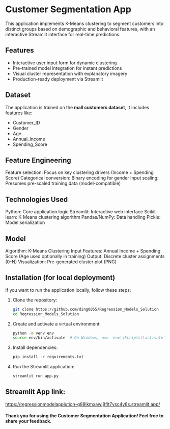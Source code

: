 # Customer Segmentation App
This application implements K-Means clustering to segment customers into distinct groups based on demographic and behavioral features, with an interactive Streamlit interface for real-time predictions.

## Features
- Interactive user input form for dynamic clustering
- Pre-trained model integration for instant predictions
- Visual cluster representation with explanatory imagery
- Production-ready deployment via Streamlit


## Dataset
The application is trained on the **mall customers dataset**, It includes features like:
- Customer_ID
- Gender
- Age
- Annual_Income
- Spending_Score

## Feature Engineering

Feature selection: Focus on key clustering drivers (Income + Spending Score)
Categorical conversion: Binary encoding for gender
Input scaling: Presumes pre-scaled training data (model-compatible)

## Technologies Used

Python: Core application logic
Streamlit: Interactive web interface
Scikit-learn: K-Means clustering algorithm
Pandas/NumPy: Data handling
Pickle: Model serialization

## Model

Algorithm: K-Means Clustering
Input Features: Annual Income + Spending Score (Age used optionally in training)
Output: Discrete cluster assignments (0-N)
Visualization: Pre-generated cluster plot (PNG)

## Installation (for local deployment)
If you want to run the application locally, follow these steps:

1. Clone the repository:
   ```bash
   git clone https://github.com/ding0055/Regression_Models_Solution
   cd Regression_Models_Solution

2. Create and activate a virtual environment:
   ```bash
   python -m venv env
   source env/bin/activate  # On Windows, use `env\\Scripts\\activate`

3. Install dependencies:
   ```bash
   pip install -r requirements.txt

4. Run the Streamlit application:
   ```bash
   streamlit run app.py

## Streamlit App link:
https://regressionmodelapplution-g88lkmxawj8flt7vsc4y8s.streamlit.app/

#### Thank you for using the Customer Segmentation Application! Feel free to share your feedback.
